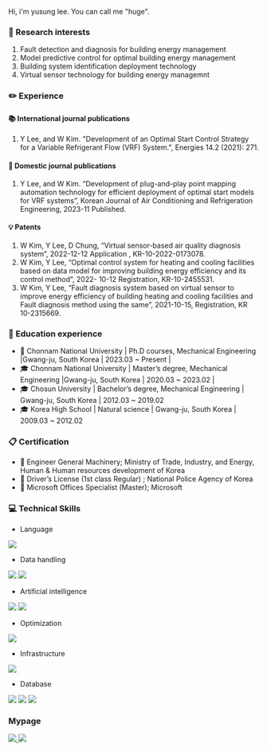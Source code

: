 Hi, i'm yusung lee. You can call me "huge".

### 🔖 Research interests
1. Fault detection and diagnosis for building energy management   
2. Model predictive control for optimal building energy management
3. Building system identification deployment technology
4. Virtual sensor technology for building energy managemnt

### ✏️ Experience 

#### 📚 International journal publications  
1. Y Lee, and W Kim. "Development of an Optimal Start Control Strategy for a 
Variable Refrigerant Flow (VRF) System.", Energies 14.2 (2021): 271.   

#### 📓 Domestic journal publications 
1. Y Lee, and W Kim. “Development of plug-and-play point mapping automation 
technology for efficient deployment of optimal start models for VRF systems”, 
Korean Journal of Air Conditioning and Refrigeration Engineering, 2023-11 
Published.   

#### 💡 Patents
1. W Kim, Y Lee, D Chung, “Virtual sensor-based air quality diagnosis system”, 
2022-12-12 Application , KR-10-2022-0173078.   
2. W Kim, Y Lee, “Optimal control system for heating and cooling facilities based on 
data model for improving building energy efficiency and its control method”, 2022-
10-12 Registration, KR-10-2455531.   
3. W Kim, Y Lee, “Fault diagnosis system based on virtual sensor to improve energy 
efficiency of building heating and cooling facilities and Fault diagnosis method 
using the same”, 2021-10-15, Registration, KR 10-2315669.  

### 🏫 Education experience
- 🎒 Chonnam National University | Ph.D courses, Mechanical Engineering |Gwang-ju, South Korea | 2023.03 ~ Present |
- 🎓 Chonnam National University | Master’s degree, Mechanical Engineering |Gwang-ju, South Korea | 2020.03 ~ 2023.02 |
- 🎓 Chosun University | Bachelor’s degree, Mechanical Engineering | Gwang-ju, South Korea | 2012.03 ~ 2019.02
- 🎓 Korea High School | Natural science | Gwang-ju, South Korea | 2009.03 ~ 2012.02  

### 📋 Certification
- 📌 Engineer General Machinery; Ministry of Trade, Industry, and Energy, Human & Human resources development of Korea
- 📌 Driver’s License (1st class Regular) ; National Police Agency of Korea
- 📌 Microsoft Offices Specialist (Master); Microsoft

### 💻 Technical Skills
- Language
  
<div align="left">
<img src="http://img.shields.io/badge/python-3776AB?style=for-the-badge&logo=python&logoColor=white" />
</div>

- Data handling
  
<div align="left">
  <img src="http://img.shields.io/badge/pandas-150458?style=for-the-badge&logo=pandas&logoColor=white" />
  <img src="http://img.shields.io/badge/numpy-013243?style=for-the-badge&logo=numpy&logoColor=white" />
</div>

- Artificial intelligence
<div align="left">
  <img src="http://img.shields.io/badge/tensorflow-ff6f00?style=for-the-badge&logo=tensorflow&logoColor=white" />
  <img src="http://img.shields.io/badge/pytorch-ee4c2c?style=for-the-badge&logo=pytorch&logoColor=white" />
</div>

- Optimization
<div align="left">
  <img src="http://img.shields.io/badge/gurobi-ee3524?style=for-the-badge&logo=gurobi&logoColor=white" />
</div>

- Infrastructure
<div align="left">
  <img src="http://img.shields.io/badge/docker-2496ed?style=for-the-badge&logo=docker&logoColor=white" />
</div>

- Database
<div align="left">
  <img src="http://img.shields.io/badge/mysql-4479a1?style=for-the-badge&logo=mysql&logoColor=white" />
  <img src="http://img.shields.io/badge/sqlite-003b57?style=for-the-badge&logo=sqlite&logoColor=white" />
  <img src="http://img.shields.io/badge/amazons3-5679a31?style=for-the-badge&logo=sqlite&logoColor=white" />
</div>

### Mypage

<div align="left">
<a href="https://velog.io/@hugingstar">
  <img src="http://img.shields.io/badge/Huge%20velog-12b886?style=for-the-badge&logo=vimeo&logoColor=white" />
</a>

<a href="mailto:ylsee4050@gmail.com">
  <img src="https://img.shields.io/badge/Gmail-EA4335?style=for-the-badge&logo=Gmail&logoColor=white"/>
</a>
</div>
